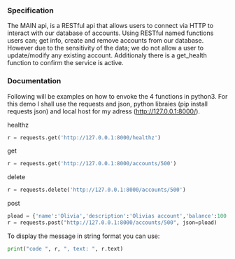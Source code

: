 ### Specification
The MAIN api, is a RESTful api that allows users to connect via HTTP to interact with our database of accounts. Using RESTful named functions users can; get info, create and remove accounts from our database. However due to the sensitivity of the data; we do not allow a user to update/modify any existing account. Additionaly there is a get_health function to confirm the service is active.

### Documentation
Following will be examples on how to envoke the 4 functions in python3. For this demo I shall use the requests and json, python libraies (pip install requests json) and local host for my adress (http://127.0.0.1:8000/).

healthz
```python
r = requests.get('http://127.0.0.1:8000/healthz')
```

get
```python
r = requests.get('http://127.0.0.1:8000/accounts/500')
```

delete
```python
r = requests.delete('http://127.0.0.1:8000/accounts/500')
```

post
```python
pload = {'name':'Olivia','description':'Olivias account','balance':100.0,'active':True}
r = requests.post("http://127.0.0.1:8000/accounts/500", json=pload)
```
To display the message in string format you can use:
```python
print("code ", r, ", text: ", r.text)
```
